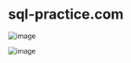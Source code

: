 # sql-practice.com

![image](https://github.com/user-attachments/assets/906bfe1e-8939-4055-a918-95f64f27999d)

![image](https://github.com/user-attachments/assets/861e8933-3288-41ef-9cf8-3fea9f324926)

